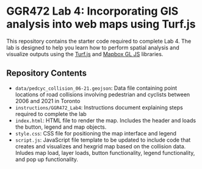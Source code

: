 # GGR472 Lab 4: Incorporating GIS analysis into web maps using Turf.js
 
This repository contains the starter code required to complete Lab 4. The lab is designed to help you learn how to perform spatial analysis and visualize outputs using the [Turf.js](https://turfjs.org/) and [Mapbox GL JS](https://docs.mapbox.com/mapbox-gl-js/api/) libraries.


## Repository Contents
- `data/pedcyc_collision_06-21.geojson`: Data file containing point locations of road collisions involving pedestrian and cyclists between 2006 and 2021 in Toronto 
- `instructions/GGR472_Lab4`: Instructions document explaining steps required to complete the lab
- `index.html`: HTML file to render the map. Includes the header and loads the button, legend and map objects. 
- `style.css`: CSS file for positioning the map interface and legend 
- `script.js`: JavaScript file template to be updated to include code that creates and visualizes and hexgrid map based on the collision data. 
Inludes map load, layer loads, button functionality, legend functionality, and pop up functionality. 
   

